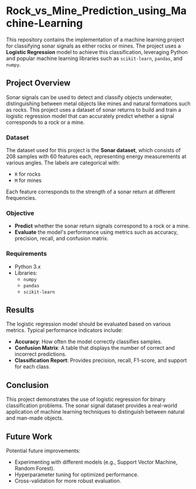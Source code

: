 # Rock_vs_Mine_Prediction_using_Machine-Learning
This repository contains the implementation of a machine learning project for classifying sonar signals as either rocks or mines. The project uses a **Logistic Regression** model to achieve this classification, leveraging Python and popular machine learning libraries such as `scikit-learn`, `pandas`, and `numpy`.

## Project Overview

Sonar signals can be used to detect and classify objects underwater, distinguishing between metal objects like mines and natural formations such as rocks. This project uses a dataset of sonar returns to build and train a logistic regression model that can accurately predict whether a signal corresponds to a rock or a mine.

### Dataset

The dataset used for this project is the **Sonar dataset**, which consists of 208 samples with 60 features each, representing energy measurements at various angles. The labels are categorical with:
- `R` for rocks
- `M` for mines

Each feature corresponds to the strength of a sonar return at different frequencies.

### Objective

- **Predict** whether the sonar return signals correspond to a rock or a mine.
- **Evaluate** the model's performance using metrics such as accuracy, precision, recall, and confusion matrix.


### Requirements

- Python 3.x
- Libraries:
  - `numpy`
  - `pandas`
  - `scikit-learn`


## Results

The logistic regression model should be evaluated based on various metrics. Typical performance indicators include:
- **Accuracy**: How often the model correctly classifies samples.
- **Confusion Matrix**: A table that displays the number of correct and incorrect predictions.
- **Classification Report**: Provides precision, recall, F1-score, and support for each class.

## Conclusion

This project demonstrates the use of logistic regression for binary classification problems. The sonar signal dataset provides a real-world application of machine learning techniques to distinguish between natural and man-made objects.

## Future Work

Potential future improvements:
- Experimenting with different models (e.g., Support Vector Machine, Random Forest).
- Hyperparameter tuning for optimized performance.
- Cross-validation for more robust evaluation.
